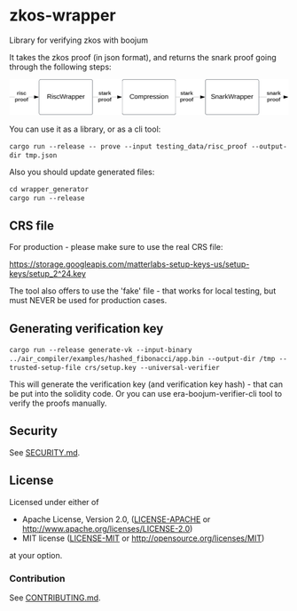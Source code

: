 # zkos-wrapper
Library for verifying zkos with boojum

It takes the zkos proof (in json format), and returns the snark proof going through the following steps:

![diagram](diagram.svg)

You can use it as a library, or as a cli tool:

```
cargo run --release -- prove --input testing_data/risc_proof --output-dir tmp.json
```

Also you should update generated files:
```
cd wrapper_generator
cargo run --release
```

## CRS file

For production - please make sure to use the real CRS file:

https://storage.googleapis.com/matterlabs-setup-keys-us/setup-keys/setup_2^24.key

The tool also offers to use the 'fake' file - that works for local testing, but must NEVER be used for production cases.

## Generating verification key


```shell
cargo run --release generate-vk --input-binary ../air_compiler/examples/hashed_fibonacci/app.bin --output-dir /tmp --trusted-setup-file crs/setup.key --universal-verifier
```

This will generate the verification key (and verification key hash) - that can be put into the solidity code.
Or you can use era-boojum-verifier-cli tool to verify the proofs manually.

## Security

See [SECURITY.md](./SECURITY.md).

## License

Licensed under either of

 * Apache License, Version 2.0, ([LICENSE-APACHE](LICENSE-APACHE) or http://www.apache.org/licenses/LICENSE-2.0)
 * MIT license ([LICENSE-MIT](LICENSE-MIT) or http://opensource.org/licenses/MIT)

at your option.

### Contribution

See [CONTRIBUTING.md](./CONTRIBUTING.md).